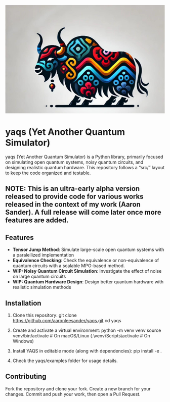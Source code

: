 ![Banner](images/banner.jpeg)

# yaqs (Yet Another Quantum Simulator)
yaqs (Yet Another Quantum Simulator) is a Python library, primarily focused on simulating open quantum systems, noisy quantum circuits, and designing realistic quantum hardware.
This repository follows a “src/” layout to keep the code organized and testable.

## NOTE: This is an ultra-early alpha version released to provide code for various works released in the context of my work (Aaron Sander). A full release will come later once more features are added.

## Features
- **Tensor Jump Method**: Simulate large-scale open quantum systems with a paralellized implementation
- **Equivalence Checking**: Check the equivalence or non-equivalence of quantum circuits with a scalable MPO-based method.
- **WIP: Noisy Quantum Circuit Simulation**: Investigate the effect of noise on large quantum circuits
- **WIP: Quantum Hardware Design**: Design better quantum hardware with realistic simulation methods

## Installation

1. Clone this repository:
   git clone https://github.com/aaronleesander/yaqs.git
   cd yaqs

2. Create and activate a virtual environment:
python -m venv venv
source venv/bin/activate  # On macOS/Linux
(.\venv\Scripts\activate  # On Windows)

3. Install YAQS in editable mode (along with dependencies):
pip install -e .

4. Check the yaqs/examples folder for usage details.

## Contributing
Fork the repository and clone your fork.
Create a new branch for your changes.
Commit and push your work, then open a Pull Request.
